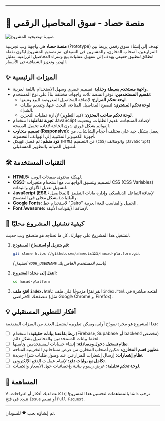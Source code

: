 
---

# 🌾 منصة حصاد - سوق المحاصيل الرقمي

![صورة توضيحية للمشروع](https://images.unsplash.com/photo-1560493676-04071c5f467b?q=80&w=1974&auto=format&fit=crop)

**منصة حصاد** هي واجهة ويب تجريبية (Prototype) تهدف إلى إنشاء سوق رقمي يربط بين المزارعين، أصحاب المخازن، والمشترين في السودان. تم تصميم المشروع ليكون نقطة انطلاق لتطبيق حقيقي يهدف إلى تسهيل عمليات بيع وشراء المحاصيل الزراعية، تقليل الهدر، وتعزيز الشفافية في الأسعار.

## ✨ الميزات الرئيسية

- **واجهة مستخدم بسيطة وجذابة:** تصميم عصري وسهل الاستخدام باللغة العربية.
- **تقسيم المستخدمين:** توفر المنصة ثلاث واجهات مختلفة بناءً على نوع المستخدم:
  - **لوحة تحكم المزارع:** لإضافة المحاصيل المعروضة للبيع وتتبعها.
  - **لوحة تحكم المشتري:** لتصفح المحاصيل المتاحة، البحث عنها، وتقديم طلبات الشراء.
  - **لوحة تحكم صاحب المخزن:** (قيد التطوير) لإدارة عمليات التخزين.
- **تجربة تفاعلية:** استخدام JavaScript لإضافة المنتجات، تقديم الطلبات، وتحديث القوائم بشكل فوري بدون الحاجة لإعادة تحميل الصفحة.
- **تصميم متجاوب (Responsive):** يعمل بشكل جيد على مختلف أحجام الشاشات، من أجهزة الكمبيوتر المكتبية إلى الهواتف المحمولة.
- **كود منظم:** تم فصل الهيكل (`HTML`) عن التصميم (`CSS`) والوظائف (`JavaScript`) لتسهيل الصيانة والتطوير المستقبلي.

## 🛠️ التقنيات المستخدمة

- **HTML5:** لهيكلة محتوى صفحات الويب.
- **CSS3:** لتصميم وتنسيق الواجهات، مع استخدام متغيرات CSS (CSS Variables) لتسهيل تعديل الألوان والثيمات.
- **JavaScript (ES6):** لإضافة التفاعل الديناميكي وإدارة بيانات التطبيق (المحاصيل والطلبات) بشكل محلي في المتصفح.
- **Google Fonts:** لاستخدام خط "Cairo" الجميل والمناسب للغة العربية.
- **Font Awesome:** لإضافة الأيقونات الأنيقة.

## 🚀 كيفية تشغيل المشروع محليًا

لتشغيل هذا المشروع على جهازك، كل ما تحتاجه هو متصفح ويب حديث.

1.  **قم بتنزيل أو استنساخ المستودع:**
    ```bash
    git clone https://github.com/ahmedis123/hasad-platform.git
    ```
    *(استبدل `YOUR_USERNAME` باسم المستخدم الخاص بك)*

2.  **انتقل إلى مجلد المشروع:**
    ```bash
    cd hasad-platform
    ```

3.  **افتح ملف `index.html`:**
    انقر نقرًا مزدوجًا على ملف `index.html` لفتحه مباشرة في متصفحك الافتراضي (مثل Google Chrome أو Firefox).

## 💡 أفكار للتطوير المستقبلي

هذا المشروع هو مجرد نموذج أولي، ويمكن تطويره ليشمل العديد من الميزات المتقدمة:

- [ ] **ربط بقاعدة بيانات حقيقية:** استخدام (Firebase, Supabase, أو backend مخصص) لحفظ بيانات المستخدمين والمحاصيل بشكل دائم.
- [ ] **نظام تسجيل دخول ومصادقة:** إنشاء حسابات للمستخدمين وتأمينها.
- [ ] **تطوير قسم المخازن:** تمكين أصحاب المخازن من عرض مساحاتهم التخزينية المتاحة.
- [ ] **نظام إشعارات:** إرسال إشعارات للمزارعين عند وصول طلبات شراء جديدة.
- [ ] **تكامل مع بوابات دفع:** لإتمام عمليات الدفع الإلكتروني.
- [ ] **لوحة تحكم تحليلية:** عرض رسوم بيانية وإحصائيات حول الأسعار والكميات.

## 🤝 المساهمة

نرحب دائمًا بالمساهمات لتحسين هذا المشروع! إذا كانت لديك أفكار أو اقتراحات، لا تتردد في فتح `Issue` أو تقديم `Pull Request`.

---
  تم إنشاؤه بحب ❤️ للسودان.
